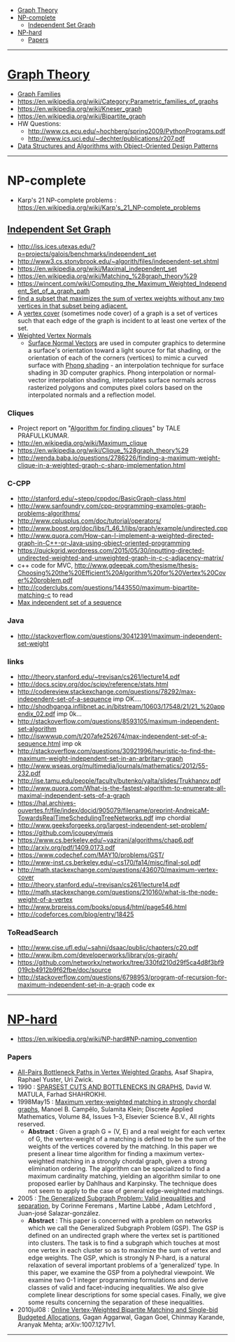 + [Graph Theory](#graph-theory)
+ [NP-complete](#np-complete)
   + [Independent Set Graph](#independent-set-graph)
+ [NP-hard](#np-hard)
   + [Papers](#papers)
   
----

# [Graph Theory](https://en.wikipedia.org/wiki/Graph_theory)
+ [Graph Families](https://en.wikipedia.org/wiki/Category:Graph_families)
+ https://en.wikipedia.org/wiki/Category:Parametric_families_of_graphs
+ https://en.wikipedia.org/wiki/Kneser_graph
+ https://en.wikipedia.org/wiki/Bipartite_graph
+ HW Questions:
    + http://www.cs.ecu.edu/~hochberg/spring2009/PythonPrograms.pdf
    + http://www.ics.uci.edu/~dechter/publications/r207.pdf
+ [Data Structures and Algorithms with Object-Oriented Design Patterns](http://www.brpreiss.com/books/opus4/html/page9.html)

----

# NP-complete
+ Karp's 21 NP-complete problems : https://en.wikipedia.org/wiki/Karp's_21_NP-complete_problems

## [Independent Set Graph](https://en.wikipedia.org/wiki/Independent_set_%28graph_theory%29)
+ http://iss.ices.utexas.edu/?p=projects/galois/benchmarks/independent_set
+ http://www3.cs.stonybrook.edu/~algorith/files/independent-set.shtml
+ https://en.wikipedia.org/wiki/Maximal_independent_set
+ https://en.wikipedia.org/wiki/Matching_%28graph_theory%29
+ https://wincent.com/wiki/Computing_the_Maximum_Weighted_Independent_Set_of_a_graph_path
+ [find a subset that maximizes the sum of vertex weights without any two vertices in that subset being adjacent.](https://www.google.co.in/search?client=ubuntu&channel=fs&q=+Find+a+subset+of+V+that+maximizes+the+sum+of+vertex+weights+without+any+two+vertices+in+that+subset+being+adjacent.&ie=utf-8&oe=utf-8&gfe_rd=cr&ei=pprtVc6HN7Hv8wfJsYWoCQ#q=Find+a+subset+of+V+that+maximizes+the+sum+of+vertex+weights+without+any+two+vertices+in+that+subset+being+adjacent.&channel=fs&start=30)
+ A [vertex cover](https://en.wikipedia.org/wiki/Vertex_cover) (sometimes node cover) of a graph is a set of vertices such that each edge of the graph is incident to at least one vertex of the set. 
+ [Weighted Vertex Normals](http://www.bytehazard.com/articles/vertnorm.html)
   + [Surface Normal Vectors](https://en.wikipedia.org/wiki/Normal_%28geometry%29) are used in computer graphics to determine a surface's orientation toward a light source for flat shading, or the orientation of each of the corners (vertices) to mimic a curved surface with [Phong shading](https://en.wikipedia.org/wiki/Phong_shading) - an interpolation technique for surface shading in 3D computer graphics. Phong interpolation or normal-vector interpolation shading, interpolates surface normals across rasterized polygons and computes pixel colors based on the interpolated normals and a reflection model.

### Cliques
+ Project report on "[Algorithm for finding cliques](http://www.imsc.res.in/~pptale/documents/report_ISI.pdf)" by TALE PRAFULLKUMAR.
+ http://en.wikipedia.org/wiki/Maximum_clique
+ https://en.wikipedia.org/wiki/Clique_%28graph_theory%29
+ http://wenda.baba.io/questions/2786226/finding-a-maximum-weight-clique-in-a-weighted-graph-c-sharp-implementation.html 

### C-CPP
+ http://stanford.edu/~stepp/cppdoc/BasicGraph-class.html
+ http://www.sanfoundry.com/cpp-programming-examples-graph-problems-algorithms/
+ http://www.cplusplus.com/doc/tutorial/operators/  
+ http://www.boost.org/doc/libs/1_46_1/libs/graph/example/undirected.cpp
+ http://www.quora.com/How-can-I-implement-a-weighted-directed-graph-in-C++-or-Java-using-object-oriented-programming
+ https://quickgrid.wordpress.com/2015/05/30/inputting-directed-undirected-weighted-and-unweighted-graph-in-c-c-adjacency-matrix/
+ c++ code for MVC, http://www.gdeepak.com/thesisme/thesis-Choosing%20the%20Efficient%20Algorithm%20for%20Vertex%20Cover%20problem.pdf  
+ http://coderclubs.com/questions/1443550/maximum-bipartite-matching-c  to read
+ [Max independent set of a sequence](https://www.google.co.in/url?sa=t&rct=j&q=&esrc=s&source=web&cd=1&cad=rja&uact=8&ved=0CB8QFjAAahUKEwihyZzA0uzHAhWKJI4KHdoXAt0&url=http%3A%2F%2Fcodereview.stackexchange.com%2Fquestions%2F78292%2Fmax-independent-set-of-a-sequence&usg=AFQjCNEP_dDRJtDKyhAt4o2dcWPiHzejtA&bvm=bv.102022582,d.c2E)

### Java
+ http://stackoverflow.com/questions/30412391/maximum-independent-set-weight

### links
+ http://theory.stanford.edu/~trevisan/cs261/lecture14.pdf
+ http://docs.scipy.org/doc/scipy/reference/stats.html
+ http://codereview.stackexchange.com/questions/78292/max-independent-set-of-a-sequence   imp OK....
+ http://shodhganga.inflibnet.ac.in/bitstream/10603/17548/21/21_%20appendix_02.pdf    imp 0k...
+ http://stackoverflow.com/questions/8593105/maximum-independent-set-algorithm
+ http://iswwwup.com/t/207afe252674/max-independent-set-of-a-sequence.html   imp ok
+ http://stackoverflow.com/questions/30921996/heuristic-to-find-the-maximum-weight-independent-set-in-an-arbritary-graph
+ http://www.wseas.org/multimedia/journals/mathematics/2012/55-232.pdf
+ http://ise.tamu.edu/people/faculty/butenko/yalta/slides/Trukhanov.pdf
+ http://www.quora.com/What-is-the-fastest-algorithm-to-enumerate-all-maximal-independent-sets-of-a-graph
+ https://hal.archives-ouvertes.fr/file/index/docid/905079/filename/preprint-AndreicaM-TowardsRealTimeSchedulingTreeNetworks.pdf   imp chordial
+ http://www.geeksforgeeks.org/largest-independent-set-problem/
+ https://github.com/jcoupey/mwis
+ https://www.cs.berkeley.edu/~vazirani/algorithms/chap6.pdf
+ http://arxiv.org/pdf/1409.0173.pdf
+ https://www.codechef.com/MAY10/problems/GST/
+ http://www-inst.cs.berkeley.edu/~cs170/fa14/misc/final-sol.pdf
+ http://math.stackexchange.com/questions/436070/maximum-vertex-cover
+ http://theory.stanford.edu/~trevisan/cs261/lecture14.pdf
+ http://math.stackexchange.com/questions/210160/what-is-the-node-weight-of-a-vertex
+ http://www.brpreiss.com/books/opus4/html/page546.html
+ http://codeforces.com/blog/entry/18425

### ToReadSearch
+ http://www.cise.ufl.edu/~sahni/dsaac/public/chapters/c20.pdf   
+ http://www.ibm.com/developerworks/library/os-giraph/   
+ https://github.com/networkx/networkx/tree/330fd210d29f5ca4d8f3bf9019cb4912b9f62fbe/doc/source  
+ http://stackoverflow.com/questions/6798953/program-of-recursion-for-maximum-independent-set-in-a-graph    code ex

----

# [NP-hard](https://en.wikipedia.org/wiki/NP-hard)
+ https://en.wikipedia.org/wiki/NP-hard#NP-naming_convention

### Papers
+ [All-Pairs Bottleneck Paths in Vertex Weighted Graphs](http://www.math.tau.ac.il/~asafico/bottle.pdf), Asaf Shapira, Raphael Yuster, Uri Zwick.
+ 1990 : [SPARSEST CUTS AND BOTTLENECKS IN GRAPHS](http://ac.els-cdn.com/0166218X9090133W/1-s2.0-0166218X9090133W-main.pdf?_tid=196f5ea0-4d71-11e5-8a1d-00000aab0f6c&acdnat=1440758565_1996876e0681c341b61aef7a39b1babb), David W. MATULA, Farhad SHAHROKHI.
+ 1998May15 : [Maximum vertex-weighted matching in strongly chordal graphs](http://ac.els-cdn.com/S0166218X97001364/1-s2.0-S0166218X97001364-main.pdf?_tid=8f64dcc6-4d7f-11e5-b2b0-00000aacb360&acdnat=1440764776_524bfd9783357f296c58ac41d8cdd59d), Manoel B. Campêlo, Sulamita Klein; Discrete Applied Mathematics, Volume 84, Issues 1–3, Elsevier Science B.V., All rights reserved.
    + __Abstract__ : Given a graph G = (V, E) and a real weight for each vertex of G, the vertex-weight of a matching is defined to be the sum of the weights of the vertices covered by the matching. In this paper we present a linear time algorithm for finding a maximum vertex-weighted matching in a strongly chordal graph, given a strong elimination ordering. The algorithm can be specialized to find a maximum cardinality matching, yielding an algorithm similar to one proposed earlier by Dahlhaus and Karpinsky. The technique does not seem to apply to the case of general edge-weighted matchings.
+ 2005 : [The Generalized Subgraph Problem: Valid inequalities and separation](http://citeseerx.ist.psu.edu/viewdoc/summary?doi=10.1.1.330.1703), by Corinne Feremans , Martine Labbé , Adam Letchford , Juan-josé Salazar-gonzález.
   + __Abstract__ : This paper is concerned with a problem on networks which we call the Generalized Subgraph Problem (GSP). The GSP is defined on an undirected graph where the vertex set is partitioned into clusters. The task is to find a subgraph which touches at most one vertex in each cluster so as to maximize the sum of vertex and edge weights. The GSP, which is strongly N P-hard, is a natural relaxation of several important problems of a ‘generalized’ type. In this paper, we examine the GSP from a polyhedral viewpoint. We examine two 0-1 integer programming formulations and derive classes of valid and facet-inducing inequalities. We also give complete linear descriptions for some special cases. Finally, we give some results concerning the separation of these inequalities.
+ 2010jul08 : [Online Vertex-Weighted Bipartite Matching and Single-bid Budgeted Allocations](http://www.gagangoel.com/papers/online_vertex_weighted_soda2011.pdf), Gagan Aggarwal, Gagan Goel, Chinmay Karande, Aranyak Mehta; arXiv:1007.1271v1.

----

